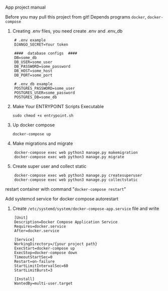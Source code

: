 App project manual

Before you may pull this project from git!
Depends programs `docker`, `docker-compose`

1) Creating .env files, you need create .env and .env_db
```
    # .env example
    DJANGO_SECRET=Your token

    ####  database configs  ####
    DB=some_db
    DB_USER=some_user
    DB_PASSWORD=some_password
    DB_HOST=some_host
    DB_PORT=some_port
```

```
    # .env_db example
    POSTGRES_PASSWORD=some_user
    POSTGRES_USER=some_password
    POSTGRES_DB=some_db
```

2) Make Your ENTRYPOINT Scripts Executable

    `sudo chmod +x entrypoint.sh`

3) Up docker compose 

    `docker-compose up`

4) Make migrations and migrate

```
    docker-compose exec web python3 manage.py makemigration
    docker-compose exec web python3 manage.py migrate
```

5) Create super user and collect static

```
    docker-compose exec web python3 manage.py createsuperuser
    docker-compose exec web python3 manage.py collectstatic
```

restart container with command "`docker-compose restart`"


Add systemcd service for docker compose autorestart

1) Create `/etc/systemd/system/docker-compose-app.service` file and write

```
    [Unit]
    Description=Docker Compose Application Service
    Requires=docker.service
    After=docker.service

    [Service]
    WorkingDirectory=/{your project path}
    ExecStart=docker-compose up
    ExecStop=docker-compose down
    TimeoutStartSec=0
    Restart=on-failure
    StartLimitIntervalSec=60
    StartLimitBurst=3

    [Install]
    WantedBy=multi-user.target
```